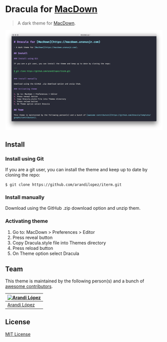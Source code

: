 # Dracula for [MacDown](https://macdown.uranusjr.com)

> A dark theme for [MacDown](https://macdown.uranusjr.com).

![Screenshot](screenshot.png)

## Install

### Install using Git

If you are a git user, you can install the theme and keep up to date by cloning the repo:

```
$ git clone https://github.com/arandilopez/iterm.git
```

### Install manually

Download using the GitHub .zip download option and unzip them.

### Activating theme

1. Go to: MacDown > Preferences > Editor
2. Press reveal button
3. Copy Dracula.style file into Themes directory
4. Press reload button
5. On Theme option select Dracula

## Team

This theme is maintained by the following person(s) and a bunch of [awesome contributors](https://github.com/dracula/template/graphs/contributors).

[![Arandi López](https://avatars3.githubusercontent.com/u/2985233?v=3&s=70)](https://github.com/JimmyMultani) |
--- |
[Arandi López](https://github.com/arandilopez) |

## License

[MIT License](./LICENSE)
